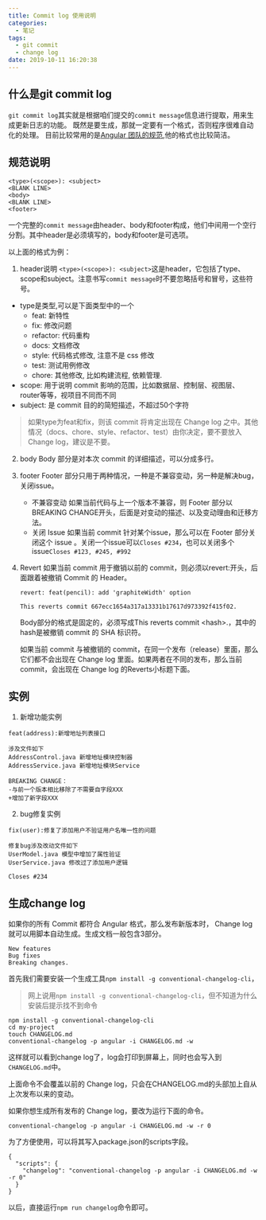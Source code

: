 ```yaml
---
title: Commit log 使用说明
categories:
  - 笔记
tags:
  - git commit
  - change log
date: 2019-10-11 16:20:38
---
```

## 什么是git commit log
`git commit log`其实就是根据咱们提交的`commit message`信息进行提取，用来生成更新日志的功能。
既然是要生成，那就一定要有一个格式，否则程序很难自动化的处理。
目前比较常用的是[Angular 团队的规范](http://link.zhihu.com/?target=https%3A//github.com/angular/angular.js/blob/master/DEVELOPERS.md%23-git-commit-guidelines),他的格式也比较简洁。

<!-- more -->

## 规范说明
```
<type>(<scope>): <subject>
<BLANK LINE>
<body>
<BLANK LINE>
<footer>
```
一个完整的`commit message`由header、body和footer构成，他们中间用一个空行分割。其中header是必须填写的，body和footer是可选项。

以上面的格式为例：
1. header说明
`<type>(<scope>): <subject>`这是header，它包括了type、scope和subject。注意书写`commit message`时不要忽略括号和冒号，这些符号。
- type是类型,可以是下面类型中的一个
   - feat: 新特性
   - fix: 修改问题
   - refactor: 代码重构
   - docs: 文档修改
   - style: 代码格式修改, 注意不是 css 修改
   - test: 测试用例修改
   - chore: 其他修改, 比如构建流程, 依赖管理.
- scope: 用于说明 commit 影响的范围，比如数据层、控制层、视图层、router等等，视项目不同而不同
- subject: 是 commit 目的的简短描述，不超过50个字符

> 如果type为feat和fix，则该 commit 将肯定出现在 Change log 之中。其他情况（docs、chore、style、refactor、test）由你决定，要不要放入 Change log，建议是不要。

2. body
   Body 部分是对本次 commit 的详细描述，可以分成多行。

3. footer
   Footer 部分只用于两种情况，一种是不兼容变动，另一种是解决bug，关闭issue。
   - 不兼容变动
   如果当前代码与上一个版本不兼容，则 Footer 部分以BREAKING CHANGE开头，后面是对变动的描述、以及变动理由和迁移方法。
   - 关闭 Issue
   如果当前 commit 针对某个issue，那么可以在 Footer 部分关闭这个 issue 。关闭一个issue可以`Closes #234`，也可以关闭多个issue`Closes #123, #245, #992`

4. Revert
   如果当前 commit 用于撤销以前的 commit，则必须以revert:开头，后面跟着被撤销 Commit 的 Header。
   ```
   revert: feat(pencil): add 'graphiteWidth' option

   This reverts commit 667ecc1654a317a13331b17617d973392f415f02.
   ```
   Body部分的格式是固定的，必须写成This reverts commit &lt;hash>.，其中的hash是被撤销 commit 的 SHA 标识符。

   如果当前 commit 与被撤销的 commit，在同一个发布（release）里面，那么它们都不会出现在 Change log 里面。如果两者在不同的发布，那么当前 commit，会出现在 Change log 的Reverts小标题下面。

## 实例
1. 新增功能实例
```
feat(address):新增地址列表接口  

涉及文件如下
AddressControl.java 新增地址模块控制器       
AddressService.java 新增地址模块Service

BREAKING CHANGE：                       
-与前一个版本相比移除了不需要自字段XXX 
+增加了新字段XXX
```
2. bug修复实例
```
fix(user):修复了添加用户不验证用户名唯一性的问题   

修复bug涉及改动文件如下
UserModel.java 模型中增加了属性验证     
UserService.java 修改过了添加用户逻辑 

Closes #234 
```

## 生成change log
如果你的所有 Commit 都符合 Angular 格式，那么发布新版本时， Change log 就可以用脚本自动生成。生成文档一般包含3部分。
```
New features
Bug fixes
Breaking changes.
```
首先我们需要安装一个生成工具`npm install -g conventional-changelog-cli`，

> 网上说用`npm install -g conventional-changelog-cli`，但不知道为什么安装后提示找不到命令

```
npm install -g conventional-changelog-cli
cd my-project
touch CHANGELOG.md
conventional-changelog -p angular -i CHANGELOG.md -w
```
这样就可以看到change log了，log会打印到屏幕上，同时也会写入到`CHANGELOG.md`中。

上面命令不会覆盖以前的 Change log，只会在CHANGELOG.md的头部加上自从上次发布以来的变动。

如果你想生成所有发布的 Change log，要改为运行下面的命令。
```
conventional-changelog -p angular -i CHANGELOG.md -w -r 0
```
为了方便使用，可以将其写入package.json的scripts字段。
```
{
  "scripts": {
    "changelog": "conventional-changelog -p angular -i CHANGELOG.md -w -r 0"
  }
}
```
以后，直接运行`npm run changelog`命令即可。
